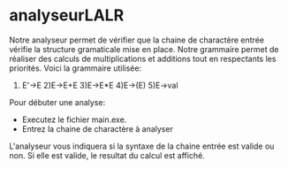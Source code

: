 # analyseurLALR

Notre analyseur permet de vérifier que la chaine de charactère entrée vérifie la structure gramaticale mise en place. 
Notre grammaire permet de réaliser des calculs de multiplications et additions tout en respectants les priorités.
Voici la grammaire utilisée:
1) E'->E
2)E->E+E
3)E->E*E
4)E->(E)
5)E->val

Pour débuter une analyse:
- Executez le fichier main.exe. 
- Entrez la chaine de charactère à analyser

L'analyseur vous indiquera si la syntaxe de la chaine entrée est valide ou non.
Si elle est valide, le resultat du calcul est affiché.
